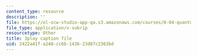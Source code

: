 ```yaml
---
content_type: resource
description: ''
file: https://ol-ocw-studio-app-qa.s3.amazonaws.com/courses/8-04-quantum-physics-i-spring-2016/2422a41fa248cc6b143623d87c2363bd_i-bP2OkQxUI.srt
file_type: application/x-subrip
resourcetype: Other
title: 3play caption file
uid: 2422a41f-a248-cc6b-1436-23d87c2363bd
---
```

